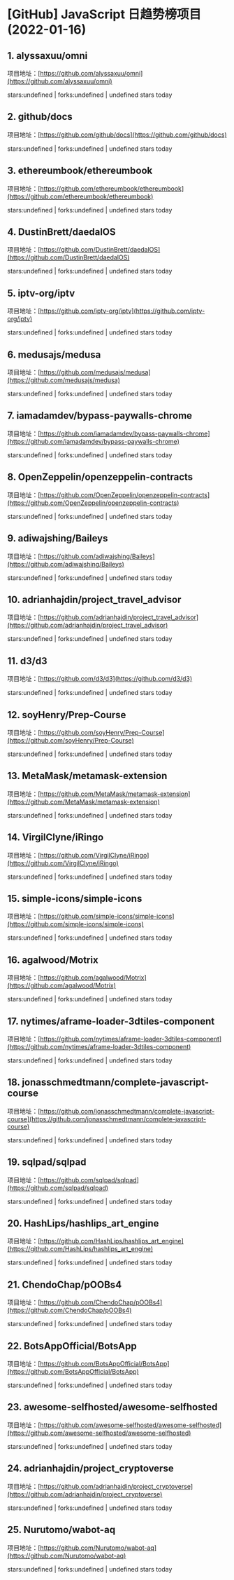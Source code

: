 # [GitHub] JavaScript 日趋势榜项目(2022-01-16)

## 1. alyssaxuu/omni 

项目地址：[https://github.com/alyssaxuu/omni](https://github.com/alyssaxuu/omni)

stars:undefined | forks:undefined | undefined stars today 



## 2. github/docs 

项目地址：[https://github.com/github/docs](https://github.com/github/docs)

stars:undefined | forks:undefined | undefined stars today 



## 3. ethereumbook/ethereumbook 

项目地址：[https://github.com/ethereumbook/ethereumbook](https://github.com/ethereumbook/ethereumbook)

stars:undefined | forks:undefined | undefined stars today 



## 4. DustinBrett/daedalOS 

项目地址：[https://github.com/DustinBrett/daedalOS](https://github.com/DustinBrett/daedalOS)

stars:undefined | forks:undefined | undefined stars today 



## 5. iptv-org/iptv 

项目地址：[https://github.com/iptv-org/iptv](https://github.com/iptv-org/iptv)

stars:undefined | forks:undefined | undefined stars today 



## 6. medusajs/medusa 

项目地址：[https://github.com/medusajs/medusa](https://github.com/medusajs/medusa)

stars:undefined | forks:undefined | undefined stars today 



## 7. iamadamdev/bypass-paywalls-chrome 

项目地址：[https://github.com/iamadamdev/bypass-paywalls-chrome](https://github.com/iamadamdev/bypass-paywalls-chrome)

stars:undefined | forks:undefined | undefined stars today 



## 8. OpenZeppelin/openzeppelin-contracts 

项目地址：[https://github.com/OpenZeppelin/openzeppelin-contracts](https://github.com/OpenZeppelin/openzeppelin-contracts)

stars:undefined | forks:undefined | undefined stars today 



## 9. adiwajshing/Baileys 

项目地址：[https://github.com/adiwajshing/Baileys](https://github.com/adiwajshing/Baileys)

stars:undefined | forks:undefined | undefined stars today 



## 10. adrianhajdin/project_travel_advisor 

项目地址：[https://github.com/adrianhajdin/project_travel_advisor](https://github.com/adrianhajdin/project_travel_advisor)

stars:undefined | forks:undefined | undefined stars today 



## 11. d3/d3 

项目地址：[https://github.com/d3/d3](https://github.com/d3/d3)

stars:undefined | forks:undefined | undefined stars today 



## 12. soyHenry/Prep-Course 

项目地址：[https://github.com/soyHenry/Prep-Course](https://github.com/soyHenry/Prep-Course)

stars:undefined | forks:undefined | undefined stars today 



## 13. MetaMask/metamask-extension 

项目地址：[https://github.com/MetaMask/metamask-extension](https://github.com/MetaMask/metamask-extension)

stars:undefined | forks:undefined | undefined stars today 



## 14. VirgilClyne/iRingo 

项目地址：[https://github.com/VirgilClyne/iRingo](https://github.com/VirgilClyne/iRingo)

stars:undefined | forks:undefined | undefined stars today 



## 15. simple-icons/simple-icons 

项目地址：[https://github.com/simple-icons/simple-icons](https://github.com/simple-icons/simple-icons)

stars:undefined | forks:undefined | undefined stars today 



## 16. agalwood/Motrix 

项目地址：[https://github.com/agalwood/Motrix](https://github.com/agalwood/Motrix)

stars:undefined | forks:undefined | undefined stars today 



## 17. nytimes/aframe-loader-3dtiles-component 

项目地址：[https://github.com/nytimes/aframe-loader-3dtiles-component](https://github.com/nytimes/aframe-loader-3dtiles-component)

stars:undefined | forks:undefined | undefined stars today 



## 18. jonasschmedtmann/complete-javascript-course 

项目地址：[https://github.com/jonasschmedtmann/complete-javascript-course](https://github.com/jonasschmedtmann/complete-javascript-course)

stars:undefined | forks:undefined | undefined stars today 



## 19. sqlpad/sqlpad 

项目地址：[https://github.com/sqlpad/sqlpad](https://github.com/sqlpad/sqlpad)

stars:undefined | forks:undefined | undefined stars today 



## 20. HashLips/hashlips_art_engine 

项目地址：[https://github.com/HashLips/hashlips_art_engine](https://github.com/HashLips/hashlips_art_engine)

stars:undefined | forks:undefined | undefined stars today 



## 21. ChendoChap/pOOBs4 

项目地址：[https://github.com/ChendoChap/pOOBs4](https://github.com/ChendoChap/pOOBs4)

stars:undefined | forks:undefined | undefined stars today 



## 22. BotsAppOfficial/BotsApp 

项目地址：[https://github.com/BotsAppOfficial/BotsApp](https://github.com/BotsAppOfficial/BotsApp)

stars:undefined | forks:undefined | undefined stars today 



## 23. awesome-selfhosted/awesome-selfhosted 

项目地址：[https://github.com/awesome-selfhosted/awesome-selfhosted](https://github.com/awesome-selfhosted/awesome-selfhosted)

stars:undefined | forks:undefined | undefined stars today 



## 24. adrianhajdin/project_cryptoverse 

项目地址：[https://github.com/adrianhajdin/project_cryptoverse](https://github.com/adrianhajdin/project_cryptoverse)

stars:undefined | forks:undefined | undefined stars today 



## 25. Nurutomo/wabot-aq 

项目地址：[https://github.com/Nurutomo/wabot-aq](https://github.com/Nurutomo/wabot-aq)

stars:undefined | forks:undefined | undefined stars today 




